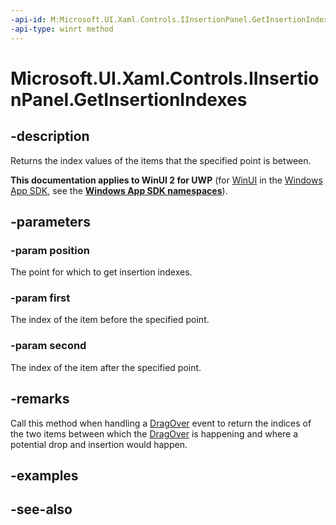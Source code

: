 ```yaml
---
-api-id: M:Microsoft.UI.Xaml.Controls.IInsertionPanel.GetInsertionIndexes(Windows.Foundation.Point,System.Int32@,System.Int32@)
-api-type: winrt method
---
```


<!-- Method syntax
public void GetInsertionIndexes(Windows.Foundation.Point position, System.Int32 first, System.Int32 second)
-->

# Microsoft.UI.Xaml.Controls.IInsertionPanel.GetInsertionIndexes

## -description
Returns the index values of the items that the specified point is between.

**This documentation applies to WinUI 2 for UWP** (for [WinUI](/windows/apps/winui/winui3/) in the [Windows App SDK](/windows/apps/windows-app-sdk/), see the **[Windows App SDK namespaces](/windows/windows-app-sdk/api/winrt/)**).

## -parameters
### -param position
The point for which to get insertion indexes.

### -param first
The index of the item before the specified point.

### -param second
The index of the item after the specified point.

## -remarks
Call this method when handling a [DragOver](../microsoft.ui.xaml/uielement_dragover.md) event to return the indices of the two items between which the [DragOver](../microsoft.ui.xaml/uielement_dragover.md) is happening and where a potential drop and insertion would happen.

## -examples

## -see-also
